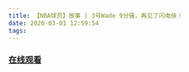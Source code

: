 ```yaml
---
title: 【NBA球员】故事 | 3号Wade 9分骚，再见了闪电侠！
date: 2020-03-01 12:59:54
tags:
---
```


### <a href="https://www.weibo.com/tv/v/IwyKGvr9T?fid=1034:4477597103357961" target="_blank">在线观看</a>

